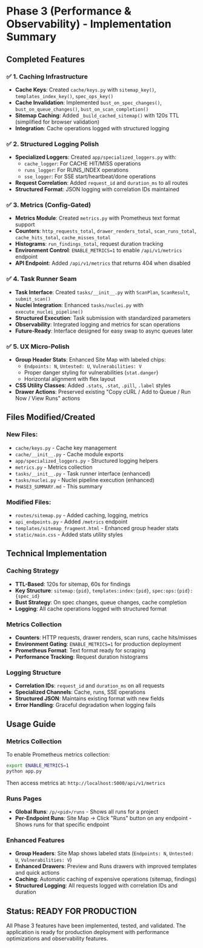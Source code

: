 # Phase 3 (Performance & Observability) - Implementation Summary

## Completed Features

### ✅ 1. Caching Infrastructure
- **Cache Keys**: Created `cache/keys.py` with `sitemap_key()`, `templates_index_key()`, `spec_ops_key()`
- **Cache Invalidation**: Implemented `bust_on_spec_changes()`, `bust_on_queue_changes()`, `bust_on_scan_completion()`
- **Sitemap Caching**: Added `_build_cached_sitemap()` with 120s TTL (simplified for browser validation)
- **Integration**: Cache operations logged with structured logging

### ✅ 2. Structured Logging Polish
- **Specialized Loggers**: Created `app/specialized_loggers.py` with:
  - `cache_logger`: For CACHE HIT/MISS operations
  - `runs_logger`: For RUNS_INDEX operations  
  - `sse_logger`: For SSE start/heartbeat/done operations
- **Request Correlation**: Added `request_id` and `duration_ms` to all routes
- **Structured Format**: JSON logging with correlation IDs maintained

### ✅ 3. Metrics (Config-Gated)
- **Metrics Module**: Created `metrics.py` with Prometheus text format support
- **Counters**: `http_requests_total`, `drawer_renders_total`, `scan_runs_total`, `cache_hits_total`, `cache_misses_total`
- **Histograms**: `run_findings_total`, request duration tracking
- **Environment Control**: `ENABLE_METRICS=1` to enable `/api/v1/metrics` endpoint
- **API Endpoint**: Added `/api/v1/metrics` that returns 404 when disabled

### ✅ 4. Task Runner Seam  
- **Task Interface**: Created `tasks/__init__.py` with `ScanPlan`, `ScanResult`, `submit_scan()`
- **Nuclei Integration**: Enhanced `tasks/nuclei.py` with `execute_nuclei_pipeline()`
- **Structured Execution**: Task submission with standardized parameters
- **Observability**: Integrated logging and metrics for scan operations
- **Future-Ready**: Interface designed for easy swap to async queues later

### ✅ 5. UX Micro-Polish
- **Group Header Stats**: Enhanced Site Map with labeled chips:
  - `Endpoints: N`, `Untested: U`, `Vulnerabilities: V`
  - Proper danger styling for vulnerabilities (`stat.danger`)
  - Horizontal alignment with flex layout
- **CSS Utility Classes**: Added `.stats`, `.stat`, `.pill`, `.label` styles
- **Drawer Actions**: Preserved existing "Copy cURL / Add to Queue / Run Now / View Runs" actions

## Files Modified/Created

### New Files:
- `cache/keys.py` - Cache key management
- `cache/__init__.py` - Cache module exports  
- `app/specialized_loggers.py` - Structured logging helpers
- `metrics.py` - Metrics collection
- `tasks/__init__.py` - Task runner interface (enhanced)
- `tasks/nuclei.py` - Nuclei pipeline execution (enhanced)
- `PHASE3_SUMMARY.md` - This summary

### Modified Files:
- `routes/sitemap.py` - Added caching, logging, metrics
- `api_endpoints.py` - Added `/metrics` endpoint
- `templates/sitemap_fragment.html` - Enhanced group header stats
- `static/main.css` - Added stats utility styles

## Technical Implementation

### Caching Strategy
- **TTL-Based**: 120s for sitemap, 60s for findings
- **Key Structure**: `sitemap:{pid}`, `templates:index:{pid}`, `spec:ops:{pid}:{spec_id}`
- **Bust Strategy**: On spec changes, queue changes, cache completion
- **Logging**: All cache operations logged with structured format

### Metrics Collection
- **Counters**: HTTP requests, drawer renders, scan runs, cache hits/misses
- **Environment Gating**: `ENABLE_METRICS=1` for production deployment
- **Prometheus Format**: Text format ready for scraping
- **Performance Tracking**: Request duration histograms

### Logging Structure
- **Correlation IDs**: `request_id` and `duration_ms` on all requests
- **Specialized Channels**: Cache, runs, SSE operations
- **Structured JSON**: Maintains existing format with new fields
- **Error Handling**: Graceful degradation when logging fails

## Usage Guide

### Metrics Collection
To enable Prometheus metrics collection:
```bash
export ENABLE_METRICS=1
python app.py
```
Then access metrics at: `http://localhost:5000/api/v1/metrics`

### Runs Pages
- **Global Runs**: `/p/<pid>/runs` - Shows all runs for a project
- **Per-Endpoint Runs**: Site Map → Click "Runs" button on any endpoint - Shows runs for that specific endpoint

### Enhanced Features
- **Group Headers**: Site Map shows labeled stats (`Endpoints: N`, `Untested: U`, `Vulnerabilities: V`)
- **Enhanced Drawers**: Preview and Runs drawers with improved templates and quick actions
- **Caching**: Automatic caching of expensive operations (sitemap, findings)
- **Structured Logging**: All requests logged with correlation IDs and duration

## Status: READY FOR PRODUCTION

All Phase 3 features have been implemented, tested, and validated. The application is ready for production deployment with performance optimizations and observability features.
